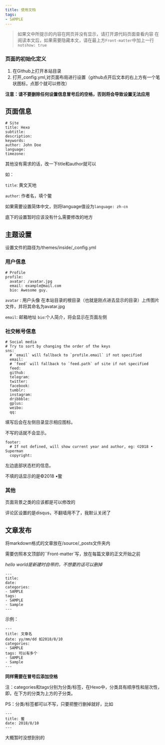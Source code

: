 ```yaml
---
title: 使用文档
tags: 
- SAMPLE
---
```


> 如果文中所提示的内容在网页并没有显示，请打开源代码页面查看内容
> 在阅读本文后，如果需要隐藏本文，请在最上方`Front-matter`中加上一行
> `notshow: true` 

### 页面的初始化定义

1. 在Github上打开本站目录
2. 打开_config.yml,对页面布局进行设置（github点开后文本的右上方有一个笔状图标，点那个就可以修改）

**注意：请不要删除任何设置信息冒号后的空格，否则将会导致设置无法应用**

## 页面信息

```
# Site
title: Hexo
subtitle:
description:
keywords:
author: John Doe
language:
timezone:
```

其他没有需求的话，改一下title和author就可以

如：

`title`:  黄文天地

`author`: 作者名，填个鳖

如果需要设置简体中文，则将language值设为`language: zh-cn`

底下的设置暂时应该没有什么需要修改的地方

## 主题设置

设置文件的路径为/themes/inside/_config.yml

### 用户信息

```
# Profile
profile: 
  avatar: /avatar.jpg
  email: example@mail.com
  bio: Awesome guy.
```
`avatar` : 用户头像
在本站目录的根目录（也就是刚点进去显示的目录）上传图片文件，并将其命名为avatar.jpg

`email`: 邮箱地址
`bio`:个人简介，将会显示在页面左侧

### 社交帐号信息

```
# Social media
# Try to sort by changing the order of the keys
sns:
  # `email` will fallback to `profile.email` if not specified
  email:
  # `feed` will fallback to `feed.path` of site if not specified
  feed:
  github:
  telegram:
  twitter:
  facebook:
  tumblr:
  instagram:
  dribbble:
  gplus:
  weibo:
  qq:
```

填写后会在左侧目录显示相应图标。

不写的话就不会显示。

```
footer:
  # If not defined, will show current year and author, eg: ©2018 • Superman
  copyright:
```

左边底部状态栏的信息。

不填的话显示的是©2018 •鳖

### 其他

页面背景之类的应该都是可以修改的

评论区设置的是disqus，不翻墙用不了，我默认关闭了

## 文章发布

将markdown格式的文章放在/source/_posts文件夹内

需要仿照本文顶部的``Front-matter`写，放在每篇文章的正文开始之前

*hello world是新建时自带的，不想要的话可以删掉*

```
---
title: 
date: 
categories:
- SAMPLE
tags: 
- SAMPLE
- Sample
---
```


示例：
```
---
title: 文章名
date: yy/mm/dd 如2018/8/10
categories: 
- SAMPLE
tags: 可以有多个
- SAMPLE
- Sample
---
```
**同样需要在冒号后添加空格**

注：categories和tags分别为分类/标签，在Hexo中，分类具有顺序性和层次性，即，在下方的分类为上方的子分类。

PS：分类/标签都可以不写，只要把整行删掉就好，比如
```
---
title: 鳖
date: 2018/8/10
---
```


大概暂时没想到别的